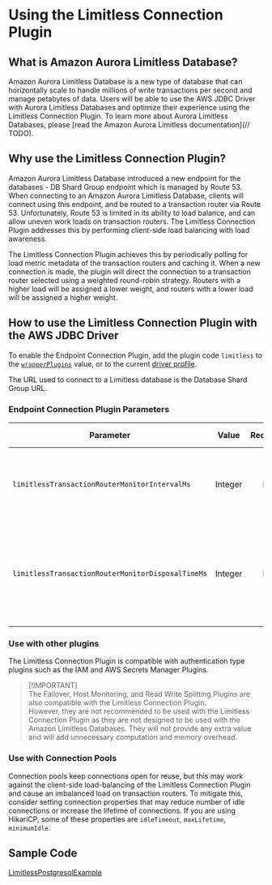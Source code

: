 # Using the Limitless Connection Plugin

## What is Amazon Aurora Limitless Database?

Amazon Aurora Limitless Database is a new type of database that can horizontally scale to handle millions of write transactions per second and manage petabytes of data.
Users will be able to use the AWS JDBC Driver with Aurora Limitless Databases and optimize their experience using the Limitless Connection Plugin. 
To learn more about Aurora Limitless Databases, please [read the Amazon Aurora Limitless documentation](// TODO).

## Why use the Limitless Connection Plugin?

Amazon Aurora Limitless Database introduced a new endpoint for the databases - DB Shard Group endpoint which is managed by Route 53. 
When connecting to an Amazon Aurora Limitless Database, clients will connect using this endpoint, and be routed to a transaction router via Route 53.
Unfortunately, Route 53 is limited in its ability to load balance, and can allow uneven work loads on transaction routers.
The Limitless Connection Plugin addresses this by performing client-side load balancing with load awareness. 

The Limitless Connection Plugin achieves this by periodically polling for load metric metadata of the transaction routers and caching it.
When a new connection is made, the plugin will direct the connection to a transaction router selected using a weighted round-robin strategy.
Routers with a higher load will be assigned a lower weight, and routers with a lower load will be assigned a higher weight.

## How to use the Limitless Connection Plugin with the AWS JDBC Driver
To enable the Endpoint Connection Plugin, add the plugin code `limitless` to the [`wrapperPlugins`](../UsingTheJdbcDriver.md#connection-plugin-manager-parameters) value, or to the current [driver profile](../UsingTheJdbcDriver.md#connection-plugin-manager-parameters).

The URL used to connect to a Limitless database is the Database Shard Group URL.

### Endpoint Connection Plugin Parameters
| Parameter                                         |  Value  | Required | Description                                                                                    | Default Value | Example Value |
|---------------------------------------------------|:-------:|:--------:|:-----------------------------------------------------------------------------------------------|---------------|---------------|
| `limitlessTransactionRouterMonitorIntervalMs`     | Integer |    No    | Interval in milliseconds between polling for endpoints to the database.                        | `15000`       | `30000`       |
| `limitlessTransactionRouterMonitorDisposalTimeMs` | Integer |    No    | Interval in milliseconds for an endpoint monitor to be considered inactive and to be disposed. | `600000`      | `300000`      |

### Use with other plugins
The Limitless Connection Plugin is compatible with authentication type plugins such as the IAM and AWS Secrets Manager Plugins.

> [!IMPORTANT]\
> The Failover, Host Monitoring, and Read Write Splitting Plugins are also compatible with the Limitless Connection Plugin.  
However, they are not recommended to be used with the Limitless Connection Plugin as they are not designed to be used with the Amazon Limitless Databases. 
They will not provide any extra value and will add unnecessary computation and memory overhead.

### Use with Connection Pools
Connection pools keep connections open for reuse, but this may work against the client-side load-balancing of the Limitless Connection Plugin and cause an imbalanced load on transaction routers.
To mitigate this, consider setting connection properties that may reduce number of idle connections or increase the lifetime of connections.
If you are using HikariCP, some of these properties are `idleTimeout`, `maxLifetime`, `minimumIdle`.

## Sample Code
[LimitlessPostgresqlExample](../../../examples/AWSDriverExample/src/main/java/software/amazon/EndpointPluginExample.java)
